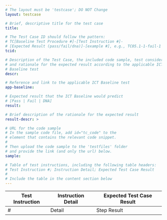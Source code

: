 ```yaml
---
# The layout must be 'testcase'; DO NOT Change
layout: testcase

# Brief, descriptive title for the test case
title:

# The Test Case ID should follow the pattern: 
# TC[Baseline Test Procedure #]-[Test Instruction #]-
# [Expected Result (pass/fail/dna)]-[example #], e.g., TC05.1-1-fail-1
tcid:

# Description of the Test Case, the included code sample, test considerations,
# and rationale for the expected result according to the applicable ICT
# Baseline test
descr:

# Reference and link to the applicable ICT Baseline test
app-baseline:

# Expected result that the ICT Baseline would predict
# [Pass | Fail | DNA]
result:

# Brief description of the rationale for the expected result
result-descr: >

# URL for the code sample
# In the sample code file, add id="tc_code" to the 
# element that contains the relevant code snippet.
#
# Then upload the code sample to the 'testfiles' folder 
# and provide the link (and only the url) below.
sample:

# Table of test instructions, including the following table headers: 
# Test Instruction #; Instruction Detail; Expected Test Case Result
#
# Include the table in the content section below
---
```

| Test Instruction | Instruction Detail | Expected Test Case Result |
|------------------|--------------------|---------------------------|
| # | Detail | Step Result | 
